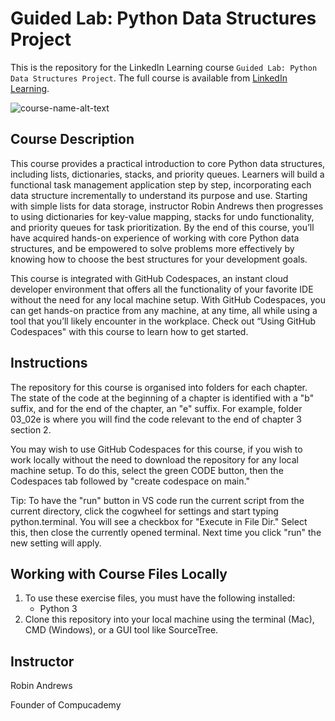 # Guided Lab: Python Data Structures Project

This is the repository for the LinkedIn Learning course `Guided Lab: Python Data Structures Project`. The full course is available from [LinkedIn Learning][lil-course-url].

![course-name-alt-text][lil-thumbnail-url] 

## Course Description

<p>This course provides a practical introduction to core Python data structures, including lists, dictionaries, stacks, and priority queues. Learners will build a functional task management application step by step, incorporating each data structure incrementally to understand its purpose and use. Starting with simple lists for data storage, instructor Robin Andrews then progresses to using dictionaries for key-value mapping, stacks for undo functionality, and priority queues for task prioritization.  By the end of this course, you’ll have acquired hands-on experience of working with core Python data structures, and be empowered to solve problems more effectively by knowing how to choose the best structures for your development goals.</p><p>This course is integrated with GitHub Codespaces, an instant cloud developer environment that offers all the functionality of your favorite IDE without the need for any local machine setup. With GitHub Codespaces, you can get hands-on practice from any machine, at any time, all while using a tool that you’ll likely encounter in the workplace. Check out “Using GitHub Codespaces" with this course to learn how to get started.</p>

## Instructions

The repository for this course is organised into folders for each chapter. The state of the code at the beginning of a chapter is identified with a "b" suffix, and for the end of the chapter, an "e" suffix. For example, folder 03_02e is where you will find the code relevant to the end of chapter 3 section 2.

You may wish to use GitHub Codespaces for this course, if you wish to work locally without the need to download the repository for any local machine setup. To do this, select the green CODE button, then the Codespaces tab followed by "create codespace on main."

Tip: To have the "run" button in VS code run the current script from the current directory, click the cogwheel for settings and start typing python.terminal. You will see a checkbox for "Execute in File Dir." Select this, then close the currently opened terminal. Next time you click "run" the new setting will apply.



## Working with Course Files Locally

1. To use these exercise files, you must have the following installed:
	- Python 3
2. Clone this repository into your local machine using the terminal (Mac), CMD (Windows), or a GUI tool like SourceTree.

## Instructor

Robin Andrews

Founder of Compucademy

[0]: # (Replace these placeholder URLs with actual course URLs)

[lil-course-url]: https://www.linkedin.com/learning/guided-lab-python-data-structures-project
[lil-thumbnail-url]: https://media.licdn.com/dms/image/v2/D560DAQGeX1sNRBkQ-A/learning-public-crop_675_1200/B56Zdb3XXWGQAY-/0/1749592930081?e=2147483647&v=beta&t=54BChomqMBWWO5f8JoQWiATGkTxz5Fk-X-mVtVc_shc

